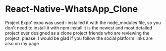 ﻿# React-Native-WhatsApp_Clone
Project Expo' expo was used
i installed it with the node_modules file, so you don't need to install it with npm install
it is the newest and most detailed project ever designed as a clone project
friends who are reviewing the project, please, I would be glad if you follow the social platform links are also on my page
